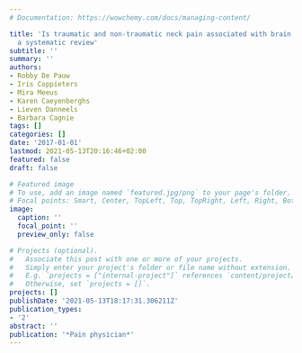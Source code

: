 ```yaml
---
# Documentation: https://wowchemy.com/docs/managing-content/

title: 'Is traumatic and non-traumatic neck pain associated with brain alterations?:
  a systematic review'
subtitle: ''
summary: ''
authors:
- Robby De Pauw
- Iris Coppieters
- Mira Meeus
- Karen Caeyenberghs
- Lieven Danneels
- Barbara Cagnie
tags: []
categories: []
date: '2017-01-01'
lastmod: 2021-05-13T20:16:46+02:00
featured: false
draft: false

# Featured image
# To use, add an image named `featured.jpg/png` to your page's folder.
# Focal points: Smart, Center, TopLeft, Top, TopRight, Left, Right, BottomLeft, Bottom, BottomRight.
image:
  caption: ''
  focal_point: ''
  preview_only: false

# Projects (optional).
#   Associate this post with one or more of your projects.
#   Simply enter your project's folder or file name without extension.
#   E.g. `projects = ["internal-project"]` references `content/project/deep-learning/index.md`.
#   Otherwise, set `projects = []`.
projects: []
publishDate: '2021-05-13T18:17:31.306211Z'
publication_types:
- '2'
abstract: ''
publication: '*Pain physician*'
---
```

